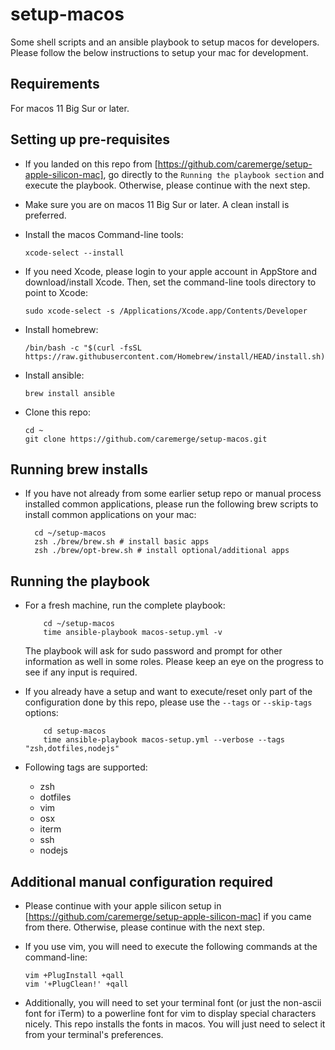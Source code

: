 # setup-macos
Some shell scripts and an ansible playbook to setup macos for developers. Please follow the below instructions to setup your mac for development.

## Requirements
For macos 11 Big Sur or later.

## Setting up pre-requisites
* If you landed on this repo from [https://github.com/caremerge/setup-apple-silicon-mac], go directly to the `Running the playbook section` and execute the playbook. Otherwise, please continue with the next step.

* Make sure you are on macos 11 Big Sur or later. A clean install is preferred.

* Install the macos Command-line tools:
  ```
  xcode-select --install
  ```

* If you need Xcode, please login to your apple account in AppStore and download/install Xcode. Then, set the command-line tools directory to point to Xcode:
  ```
  sudo xcode-select -s /Applications/Xcode.app/Contents/Developer
  ```

* Install homebrew:
  ```
  /bin/bash -c "$(curl -fsSL https://raw.githubusercontent.com/Homebrew/install/HEAD/install.sh)"
  ```

* Install ansible:
  ```
  brew install ansible
  ```

* Clone this repo:
  ```
  cd ~
  git clone https://github.com/caremerge/setup-macos.git
  ```

## Running brew installs
* If you have not already from some earlier setup repo or manual process installed common applications, please run the following brew scripts to install common applications on your mac:
  ```
    cd ~/setup-macos
    zsh ./brew/brew.sh # install basic apps
    zsh ./brew/opt-brew.sh # install optional/additional apps
  ```

## Running the playbook

* For a fresh machine, run the complete playbook:
  ```
      cd ~/setup-macos
      time ansible-playbook macos-setup.yml -v
  ```
  The playbook will ask for sudo password and prompt for other information as well in some roles. Please keep an eye on the progress to see if any input is required.

* If you already have a setup and want to execute/reset only part of the configuration done by this repo, please use the `--tags` or `--skip-tags` options:
  ```
      cd setup-macos
      time ansible-playbook macos-setup.yml --verbose --tags "zsh,dotfiles,nodejs"
  ```
* Following tags are supported:
  * zsh
  * dotfiles
  * vim
  * osx
  * iterm
  * ssh
  * nodejs

## Additional manual configuration required
* Please continue with your apple silicon setup in [https://github.com/caremerge/setup-apple-silicon-mac] if you came from there. Otherwise, please continue with the next step.
* If you use vim, you will need to execute the following commands at the command-line:
  ```
  vim +PlugInstall +qall
  vim '+PlugClean!' +qall
  ```

* Additionally, you will need to set your terminal font (or just the non-ascii font for iTerm) to a powerline font for vim to display special characters nicely. This repo installs the fonts in macos. You will just need to select it from your terminal's preferences.

